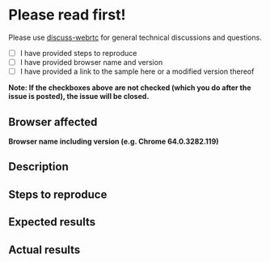 # Please read first!
Please use [discuss-webrtc](https://groups.google.com/forum/#!forum/discuss-webrtc) for general technical discussions and questions.

- [ ] I have provided steps to reproduce
- [ ] I have provided browser name and version
- [ ] I have provided a link to the sample here or a modified version thereof

**Note: If the checkboxes above are not checked (which you do after the issue is posted), the issue will be closed.**

## Browser affected

**Browser name including version (e.g. Chrome 64.0.3282.119)**


## Description


## Steps to reproduce


## Expected results


## Actual results


